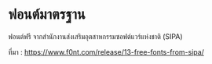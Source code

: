 # ฟอนต์มาตรฐาน
  ฟอนต์ฟรี จากสำนักงานส่งเสริมอุตสาหกรรมซอฟต์แวร์แห่งชาติ (SIPA)

  ที่มา : https://www.f0nt.com/release/13-free-fonts-from-sipa/
